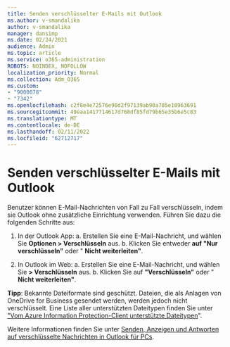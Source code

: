 ```yaml
---
title: Senden verschlüsselter E-Mails mit Outlook
ms.author: v-smandalika
author: v-smandalika
manager: dansimp
ms.date: 02/24/2021
audience: Admin
ms.topic: article
ms.service: o365-administration
ROBOTS: NOINDEX, NOFOLLOW
localization_priority: Normal
ms.collection: Adm_O365
ms.custom:
- "9000078"
- "7342"
ms.openlocfilehash: c2f8e4e72576e90d2f97139ab90a785e10963691
ms.sourcegitcommit: 49eaa1417714617d768df85fd79b65e35b6e5c83
ms.translationtype: MT
ms.contentlocale: de-DE
ms.lasthandoff: 02/11/2022
ms.locfileid: "62712717"
---
```

# <a name="send-encrypted-email-using-outlook"></a>Senden verschlüsselter E-Mails mit Outlook

Benutzer können E-Mail-Nachrichten von Fall zu Fall verschlüsseln, indem sie Outlook ohne zusätzliche Einrichtung verwenden. Führen Sie dazu die folgenden Schritte aus:

1. In der Outlook App: a. Erstellen Sie eine E-Mail-Nachricht, und wählen Sie **Optionen > Verschlüsseln** aus. 
    b. Klicken Sie entweder **auf "Nur verschlüsseln"** oder " **Nicht weiterleiten"**.

2. In Outlook im Web: a. Erstellen Sie eine E-Mail-Nachricht, und wählen Sie **> Verschlüsseln** aus.
    b. Klicken Sie auf **"Verschlüsseln"** oder " **Nicht weiterleiten"**.

**Tipp**: Bekannte Dateiformate sind geschützt. Dateien, die als Anlagen von OneDrive for Business gesendet werden, werden jedoch nicht verschlüsselt. Eine Liste aller unterstützten Dateitypen finden Sie unter ["Vom Azure Information Protection-Client unterstützte Dateitypen](https://docs.microsoft.com/azure/information-protection/rms-client/client-admin-guide-file-types)".

Weitere Informationen finden Sie unter [Senden, Anzeigen und Antworten auf verschlüsselte Nachrichten in Outlook für PCs](https://support.microsoft.com/topic/send-view-and-reply-to-encrypted-messages-in-outlook-for-pc-eaa43495-9bbb-4fca-922a-df90dee51980).



